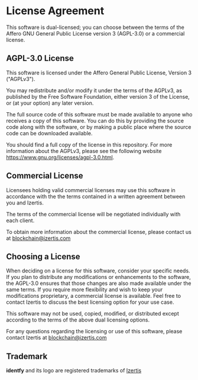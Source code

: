 License Agreement
=====================
This software is dual-licensed; you can choose between the terms of the Affero GNU General Public License version 3 (AGPL-3.0) or a commercial license.

AGPL-3.0 License
----------------
This software is licensed under the Affero General Public License, Version 3 ("AGPLv3").

You may redistribute and/or modify it under the terms of the AGPLv3, as published by the Free Software Foundation, either version 3 of the License, or (at your option) any later version.

The full source code of this software must be made available to anyone who receives a copy of this software. You can do this by providing the source code along with the software, or by making a public place where the source code can be downloaded available.

You should find a full copy of the license in this repository. For more information about the AGPLv3, please see the following website <https://www.gnu.org/licenses/agpl-3.0.html>.

Commercial License
------------------
Licensees holding valid commercial licenses may use this software in accordance with the the terms contained in a written agreement between you and Izertis.

The terms of the commercial license will be negotiated individually with each client.

To obtain more information about the commercial license, please contact us at blockchain@izertis.com

Choosing a License
------------------
When deciding on a license for this software, consider your specific needs. If you plan to distribute any modifications or enhancements to the software, the AGPL-3.0 ensures that those changes are also made available under the same terms. If you require more flexibility and wish to keep your modifications proprietary, a commercial license is available. Feel free to contact Izertis to discuss the best licensing option for your use case.

This software may not be used, copied, modified, or distributed except according to the terms of the above dual licensing options.

For any questions regarding the licensing or use of this software, please contact Izertis at blockchain@izertis.com

Trademark
-----------------
**identfy** and its logo are registered trademarks of [Izertis](https://www.izertis.com)
